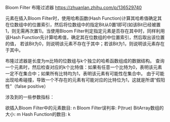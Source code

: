 Bloom Filter 布隆过滤器
https://zhuanlan.zhihu.com/p/136529740

元素在插入Bloom Filter时，使用哈希函数(Hash Function)计算其哈希值确定其在位数组中的位置索引，然后将位数组中的指定Bit从0置1即可(如该Bit已经被置1，则无需再次置1)。当使用Bloom Filter判定指定元素是否存在其中时，同样利用该Hash Function先计算哈希值，确定其在位数组的中位置索引，然后取出该位置的值， 若该Bit为0，则说明该元素不存在于其中；若该Bit为1，则说明该元素存在于其中。


布隆过滤器是长度为m比特的位数组与k个独立的哈希函数组成的数据结构。
查询一个元素时，然后检查对应的k个比特值：如果有任意一个比特为0，表明该元素一定不在集合中；如果所有比特均为1，表明该元素有可能性在集合中。
由于可能出现哈希碰撞，导致一个不存在的元素有可能对应的比特位为1，这就是所谓“假阳性”（false positive）


涉及到的一些参数指标：

欲插入Bloom Filter中的元素数目: n
Bloom Filter误判率: P(true)
BitArray数组的大小: m
Hash Function的数目: k